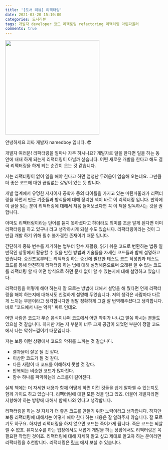 ```yaml
---
title: '[도서 리뷰] 리팩터링'
date: 2021-03-20 15:10:00
categories: 도서리뷰
tags: 개발자 developer 코드 리팩토링 refactoring 리팩터링 마틴파울러
comments: true
---
```


<img src='https://firebasestorage.googleapis.com/v0/b/github-blog-39e5f.appspot.com/o/refactoring.png?alt=media&token=e9e79b45-d375-461c-88a7-0b9c7d7129da' width='300px'/>

안녕하세요 괴짜 개발자 namedboy 입니다. 😎

개발자 여러분! 리팩터링을 얼마나 자주 하시나요?
개발자로 일을 한다면 일을 하는 동안에 내내 하게 되는게 리팩터링이 아닐까 싶습니다.
어떤 새로운 개발을 한다고 해도 결국 리팩터링을 하게 되는 순간이 오는 것 같습니다.

저는 리팩터링이 없이 일을 해야 한다고 하면 엄청난 두려움이 엄습해 오는데요.
그만큼 더 좋은 코드에 대한 끊임없는 갈망이 있는 듯 합니다.

개발 업계에서 유명한 저자이자 공학자 등의 타이틀을 가지고 있는 마틴파울러가 리팩터링을 하면서 만든 기준들과 방식들에 대해 정리한 책이 바로 이 리팩터링 입니다.
만약에 이 글을 읽는 분이 리팩터링에 대해서 처음 들어보셨다면 꼭 이 책을 일독하시는 것을 권합니다.

아마도 리팩터링이라는 단어를 듣지 못하셨다고 하더라도 의미를 조금 알게 된다면 이미 리팩터링을 하고 있구나 라고 생각하시게 되실 수도 있습니다.
리팩터링이라는 것이 그만큼 개발 하기 위해 필수 불가결한 존재이기 때문 입니다.

간단하게 중복 변수를 제거하는 법부터 함수 재활용, 읽기 쉬운 코드로 변환하는 법등 일반적인 상황에서 활용할 수 있을 만한 방법과 기술들을 자세한 코드들과 함께 설명하고 있습니다.
중간쯔음부터는 리팩터링 하는 중간에 필요한 테스트 코드 작성법과 테스트 코드를 통해 안전하게 리팩터링 하는 법에 대해 설명해줌으로써 오래된 알 수 없는 코드를 리팩터링 할 때 어떤 방식으로 하면 문제 없이 할 수 있는지에 대해 설명하고 있습니다.

리팩터링을 어떻게 해야 하는지 잘 모르는 방법에 대해서 설명을 해 뒀다면 언제 리팩터링을 해야 하는지에 대해서도 친절하게 설명해 두었습니다.
저의 생각은 사람마다 다르게 느끼는 부분이라고 생각합니다만 정말 정확하게 그걸 잘 번역해주셨다고 생각합니다.
바로 "코드에서 나는 악취" 파트 인데요.

어떤 사람은 코드가 무슨 음식이냐며 코드에서 어떤 악취가 나냐고 말씀 하시는 분들도 있으실 것 같습니다.
하지만 저는 저 부분이 너무 크게 공감이 되었던 부분이 정말 코드에서 나는 악취느낌이기 때문입니다.

저는 보통 이런 상황에서 코드의 악취를 느끼는 것 같습니다.
- 결과물이 잘못 될 것 같다. 
- 이상한 코드가 될 것 같다. 
- 다른 사람이 내 코드를 이해하지 못할 것 같다.
- 반복되는 비슷한 코드가 많아진다.
- 함수 하나를 파악하는데 스크롤이 길어진다.

실제 책에는 더 자세한 내용과 함께 어떻게 하면 이런 것들을 쉽게 알아챌 수 있는지도 함께 가이드 하고 있습니다.
리팩터링에 대한 모든 것을 담고 있죠.
더불어 개발자라면 지향해야 하는 방향에 대해서 함께 나와 있다고 생각합니다.

리팩터링을 하는 것 자체가 더 좋은 코드를 만들기 위한 노력이라고 생각합니다.
하지만 보통 리팩터링에 대해서는 어떻게 해야 한다 하는 내용은 잘 알려주지 않습니다.
잘 모르기도 하구요. 
하지만 리팩터링을 하지 않으면 코드는 죽어가게 됩니다.
죽은 코드는 되살릴 수 없죠.
유지보수를 하는 입장에서도 새롭게 개발을 하는 상황에서도 리팩터링은 꼭 필요한 작업인 것이죠.
리팩터링에 대해 자세히 알고 싶고 제대로 알고자 하는 분이라면 리팩터링을 추천합니다.
리팩터링은 [링크](https://www.hanbit.co.kr/store/books/look.php?p_code=B6952616555) 에서 보실 수 있습니다.